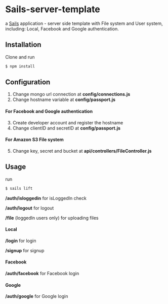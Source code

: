 # Sails-server-template

a [Sails](http://sailsjs.org) application - server side template with File system and User system, including: Local, Facebook and Google authentication.

## Installation
Clone and run  
```sh
$ npm install
```

## Configuration
1. Change mongo url connection at **config/connections.js**
2. Change hostname variable at **config/passport.js** 

#### For Facebook and Google authentication
3. Create developer account and register the hostname
4. Change clientID and secretID at **config/passport.js**

#### For Amazon S3 File system
5. Change key, secret and bucket at **api/controllers/FileController.js**

## Usage
run 
```sh
$ sails lift
```

**/auth/isloggedin** for isLoggedIn check

**/auth/logout** for logout

**/file** (loggedIn users only) for uploading files

#### Local
**/login** for login

**/signup** for signup

#### Facebook
**/auth/facebook** for Facebook login

#### Google
**/auth/google** for Google login



